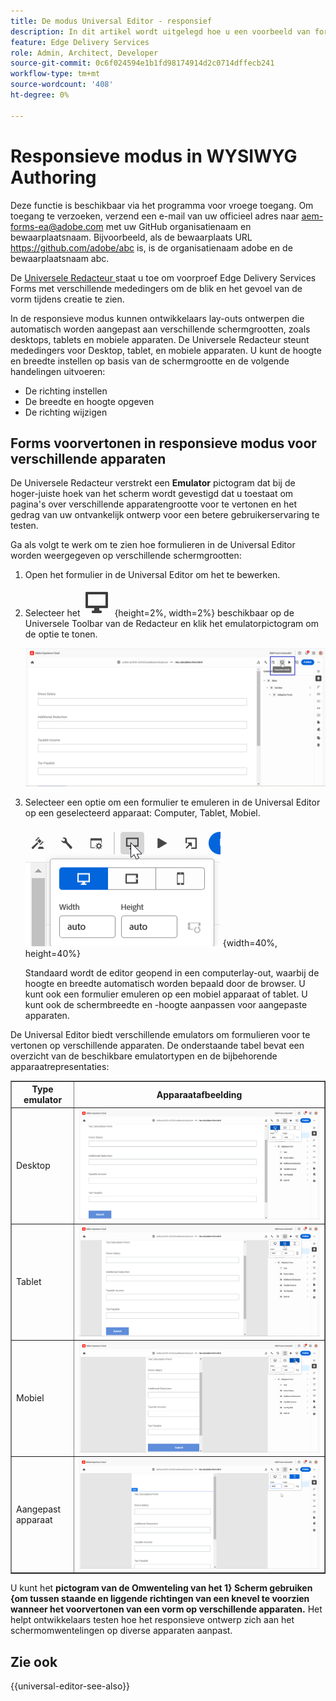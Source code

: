 ```yaml
---
title: De modus Universal Editor - responsief
description: In dit artikel wordt uitgelegd hoe u een voorbeeld van formulieren kunt bekijken met verschillende emulators in de Universal Editor om hun uiterlijk tijdens het ontwerpen te visualiseren.
feature: Edge Delivery Services
role: Admin, Architect, Developer
source-git-commit: 0c6f024594e1b1fd98174914d2c0714dffecb241
workflow-type: tm+mt
source-wordcount: '408'
ht-degree: 0%

---
```


# Responsieve modus in WYSIWYG Authoring

<span class="preview"> Deze functie is beschikbaar via het programma voor vroege toegang. Om toegang te verzoeken, verzend een e-mail van uw officieel adres naar <a href="mailto:aem-forms-ea@adobe.com"> aem-forms-ea@adobe.com </a> met uw GitHub organisatienaam en bewaarplaatsnaam. Bijvoorbeeld, als de bewaarplaats URL https://github.com/adobe/abc is, is de organisatienaam adobe en de bewaarplaatsnaam abc.</span>


De [ Universele Redacteur ](/help/edge/docs/forms/universal-editor/overview-universal-editor-for-edge-delivery-services-for-forms.md) staat u toe om voorproef Edge Delivery Services Forms met verschillende mededingers om de blik en het gevoel van de vorm tijdens creatie te zien.

In de responsieve modus kunnen ontwikkelaars lay-outs ontwerpen die automatisch worden aangepast aan verschillende schermgrootten, zoals desktops, tablets en mobiele apparaten. De Universele Redacteur steunt mededingers voor Desktop, tablet, en mobiele apparaten. U kunt de hoogte en breedte instellen op basis van de schermgrootte en de volgende handelingen uitvoeren:

* De richting instellen
* De breedte en hoogte opgeven
* De richting wijzigen

## Forms voorvertonen in responsieve modus voor verschillende apparaten

De Universele Redacteur verstrekt een **Emulator** pictogram dat bij de hoger-juiste hoek van het scherm wordt gevestigd dat u toestaat om pagina&#39;s over verschillende apparatengrootte voor te vertonen en het gedrag van uw ontvankelijk ontwerp voor een betere gebruikerservaring te testen.

Ga als volgt te werk om te zien hoe formulieren in de Universal Editor worden weergegeven op verschillende schermgrootten:

1. Open het formulier in de Universal Editor om het te bewerken.
1. Selecteer het ![ pictogram van de Emulator ](/help/edge/docs/forms/universal-editor/assets/emulator.png) {height=2%, width=2%} beschikbaar op de Universele Toolbar van de Redacteur en klik het emulatorpictogram om de optie te tonen.

   ![ Responsieve Wijze ](/help/edge/docs/forms/universal-editor/assets/universal-editor-emulator.png)

1. Selecteer een optie om een formulier te emuleren in de Universal Editor op een geselecteerd apparaat: Computer, Tablet, Mobiel.

   ![ Responsieve wijze ](/help/edge/docs/forms/universal-editor/assets/ue-responsivemode.png) {width=40%, height=40%}

   Standaard wordt de editor geopend in een computerlay-out, waarbij de hoogte en breedte automatisch worden bepaald door de browser. U kunt ook een formulier emuleren op een mobiel apparaat of tablet. U kunt ook de schermbreedte en -hoogte aanpassen voor aangepaste apparaten.

De Universal Editor biedt verschillende emulators om formulieren voor te vertonen op verschillende apparaten. De onderstaande tabel bevat een overzicht van de beschikbare emulatortypen en de bijbehorende apparaatrepresentaties:

<table border="1" style="text-align:" left; border-collapse: collapse;">
    <tr>
        <th style="width: 20%">Type emulator</th>
        <th style="width: 80%">Apparaatafbeelding</th>
    </tr>
    <tr>
        <td style="width: 20%">Desktop</td>
        <td style="width: 80%"><img src="/help/edge/docs/forms/universal-editor/assets/universal-editor-desktop.png" alt="Emulator voor bureaublad" style="width: auto; height: auto"></td>
    </tr>
    <tr>
        <td style="width: 20%">Tablet</td>
        <td style="width: 80%"><img src="/help/edge/docs/forms/universal-editor/assets/universal-editor-tab.png" alt="Emulator voor tablet" style="width: auto; height: auto"></td>
    </tr>
    <tr>
        <td style="width: 20%">Mobiel</td>
        <td style="width: 80%"><img src="/help/edge/docs/forms/universal-editor/assets/universal-editor-mobile.png" alt="Mobiele emulator" style="width: auto; height: auto"></td>
    </tr>
    <tr>
        <td style="width: 20%">Aangepast apparaat</td>
        <td style="width: 80%"><img src="/help/edge/docs/forms/universal-editor/assets/universal-editor-custom.png" alt="Emulator voor aangepast apparaat" style="width: auto; height: auto"></td>
    </tr>
</table>

U kunt het **pictogram van de Omwenteling van het 1} Scherm gebruiken {om tussen staande en liggende richtingen van een knevel te voorzien wanneer het voorvertonen van een vorm op verschillende apparaten.** Het helpt ontwikkelaars testen hoe het responsieve ontwerp zich aan het schermomwentelingen op diverse apparaten aanpast.

## Zie ook

{{universal-editor-see-also}}
